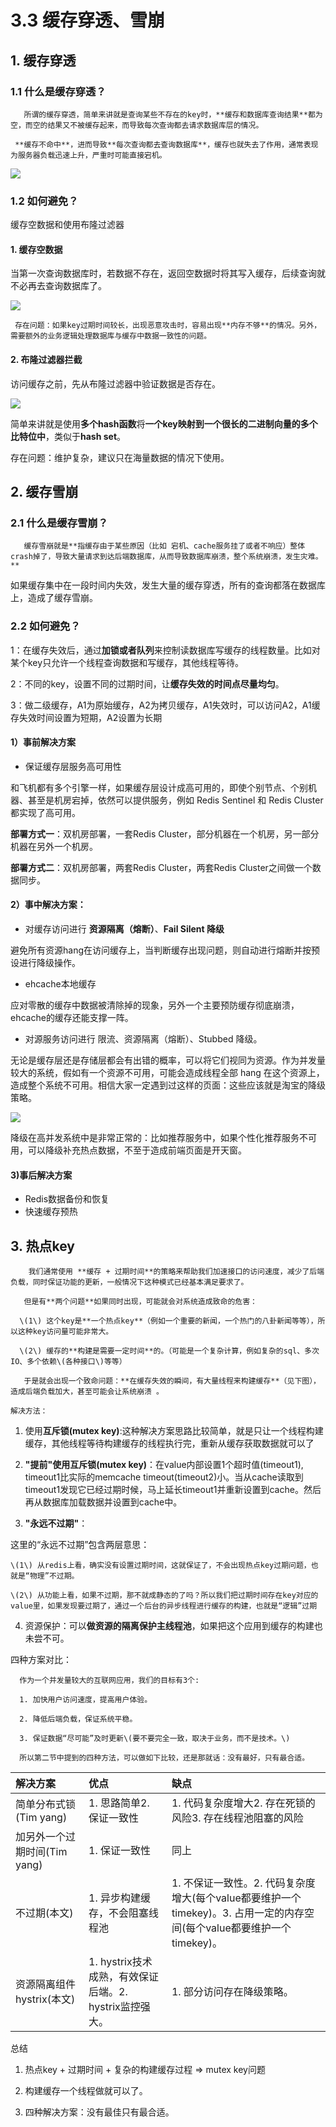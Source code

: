 # 3.3 缓存穿透、雪崩

## 1. 缓存穿透

### 1.1 什么是缓存穿透？

       所谓的缓存穿透，简单来讲就是查询某些不存在的key时，**缓存和数据库查询结果**都为空，而空的结果又不被缓存起来，而导致每次查询都去请求数据库层的情况。

     **缓存不命中**，进而导致**每次查询都去查询数据库**，缓存也就失去了作用，通常表现为服务器负载迅速上升，严重时可能直接宕机。

![](../../.gitbook/assets/image%20%28192%29.png)

### 1.2 如何避免？

 缓存空数据和使用布隆过滤器

#### 1. 缓存空数据

当第一次查询数据库时，若数据不存在，返回空数据时将其写入缓存，后续查询就不必再去查询数据库了。

![](../../.gitbook/assets/image%20%28115%29.png)

     存在问题：如果key过期时间较长，出现恶意攻击时，容易出现**内存不够**的情况。另外，需要额外的业务逻辑处理数据库与缓存中数据一致性的问题。

#### 2. 布隆过滤器拦截

访问缓存之前，先从布隆过滤器中验证数据是否存在。

![](../../.gitbook/assets/image%20%28221%29.png)

简单来讲就是使用**多个hash函数**将**一个key映射到一个很长的二进制向量的多个比特位中**，类似于**hash set**。

存在问题：维护复杂，建议只在海量数据的情况下使用。

## 2. 缓存雪崩

### 2.1 什么是缓存雪崩？

       缓存雪崩就是**指缓存由于某些原因（比如 宕机、cache服务挂了或者不响应）整体crash掉了，导致大量请求到达后端数据库，从而导致数据库崩溃，整个系统崩溃，发生灾难。**

 如果缓存集中在一段时间内失效，发生大量的缓存穿透，所有的查询都落在数据库上，造成了缓存雪崩。

### 2.2 如何避免？

1：在缓存失效后，通过**加锁或者队列**来控制读数据库写缓存的线程数量。比如对某个key只允许一个线程查询数据和写缓存，其他线程等待。

2：不同的key，设置不同的过期时间，让**缓存失效的时间点尽量均匀**。

3：做二级缓存，A1为原始缓存，A2为拷贝缓存，A1失效时，可以访问A2，A1缓存失效时间设置为短期，A2设置为长期

#### **1）事前解决方案**

* 保证缓存层服务高可用性

和飞机都有多个引擎一样，如果缓存层设计成高可用的，即使个别节点、个别机器、甚至是机房宕掉，依然可以提供服务，例如 Redis Sentinel 和 Redis Cluster 都实现了高可用。

**部署方式一**：双机房部署，一套Redis Cluster，部分机器在一个机房，另一部分机器在另外一个机房。

**部署方式二**：双机房部署，两套Redis Cluster，两套Redis Cluster之间做一个数据同步。

#### **2）事中解决方案：**

* 对缓存访问进行 **资源隔离（熔断）**、**Fail Silent 降级**

避免所有资源hang在访问缓存上，当判断缓存出现问题，则自动进行熔断并按预设进行降级操作。

* ehcache本地缓存

应对零散的缓存中数据被清除掉的现象，另外一个主要预防缓存彻底崩溃，ehcache的缓存还能支撑一阵。

* 对源服务访问进行 限流、资源隔离（熔断）、Stubbed 降级。

无论是缓存层还是存储层都会有出错的概率，可以将它们视同为资源。作为并发量较大的系统，假如有一个资源不可用，可能会造成线程全部 hang 在这个资源上，造成整个系统不可用。相信大家一定遇到过这样的页面：这些应该就是淘宝的降级策略。

![](../../.gitbook/assets/image%20%28199%29.png)

 降级在高并发系统中是非常正常的：比如推荐服务中，如果个性化推荐服务不可用，可以降级补充热点数据，不至于造成前端页面是开天窗。

#### **3\)事后解决方案**

* Redis数据备份和恢复
* 快速缓存预热

## 3. 热点key

        我们通常使用 **缓存 + 过期时间**的策略来帮助我们加速接口的访问速度，减少了后端负载，同时保证功能的更新，一般情况下这种模式已经基本满足要求了。

       但是有**两个问题**如果同时出现，可能就会对系统造成致命的危害：

      \(1\) 这个key是**一个热点key**（例如一个重要的新闻，一个热门的八卦新闻等等），所以这种key访问量可能非常大。

      \(2\) 缓存的**构建是需要一定时间**的。（可能是一个复杂计算，例如复杂的sql、多次IO、多个依赖\(各种接口\)等等）

       于是就会出现一个致命问题：**在缓存失效的瞬间，有大量线程来构建缓存**（见下图），造成后端负载加大，甚至可能会让系统崩溃 。

    解决方法：

1. 使用**互斥锁\(mutex key\)**:这种解决方案思路比较简单，就是只让一个线程构建缓存，其他线程等待构建缓存的线程执行完，重新从缓存获取数据就可以了  


2. **"提前"使用互斥锁\(mutex key\)**：在value内部设置1个超时值\(timeout1\), timeout1比实际的memcache timeout\(timeout2\)小。当从cache读取到timeout1发现它已经过期时候，马上延长timeout1并重新设置到cache。然后再从数据库加载数据并设置到cache中。  


3. **"永远不过期"**：

 这里的“永远不过期”包含两层意思：

    \(1\) 从redis上看，确实没有设置过期时间，这就保证了，不会出现热点key过期问题，也就是“物理”不过期。

    \(2\) 从功能上看，如果不过期，那不就成静态的了吗？所以我们把过期时间存在key对应的value里，如果发现要过期了，通过一个后台的异步线程进行缓存的构建，也就是“逻辑”过期

4. 资源保护：可以**做资源的隔离保护主线程池**，如果把这个应用到缓存的构建也未尝不可。

四种方案对比：

      作为一个并发量较大的互联网应用，我们的目标有3个:

      1. 加快用户访问速度，提高用户体验。

      2. 降低后端负载，保证系统平稳。

      3. 保证数据“尽可能”及时更新\(要不要完全一致，取决于业务，而不是技术。\)

      所以第二节中提到的四种方法，可以做如下比较，还是那就话：没有最好，只有最合适。 

| 解决方案 | 优点 | 缺点 |
| :--- | :--- | :--- |
| 简单分布式锁\(Tim yang\) |  1. 思路简单2. 保证一致性 | 1. 代码复杂度增大2. 存在死锁的风险3. 存在线程池阻塞的风险 |
| 加另外一个过期时间\(Tim yang\) |  1. 保证一致性 | 同上  |
| 不过期\(本文\) | 1. 异步构建缓存，不会阻塞线程池 | 1. 不保证一致性。2. 代码复杂度增大\(每个value都要维护一个timekey\)。3. 占用一定的内存空间\(每个value都要维护一个timekey\)。 |
| 资源隔离组件hystrix\(本文\) | 1. hystrix技术成熟，有效保证后端。2. hystrix监控强大。   | 1. 部分访问存在降级策略。  |

  
总结

   1.  热点key + 过期时间 + 复杂的构建缓存过程 =&gt; mutex key问题

   2. 构建缓存一个线程做就可以了。

   3. 四种解决方案：没有最佳只有最合适。  


